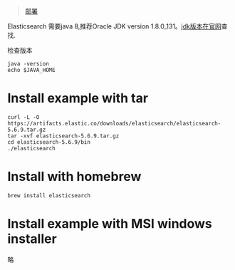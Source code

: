> [部署](https://www.elastic.co/guide/en/elasticsearch/reference/5.6/_installation.html)

Elasticsearch 需要java 8,推荐Oracle JDK version 1.8.0_131。[jdk版本在官网](https://docs.oracle.com/javase/8/docs/technotes/guides/install/install_overview.html)查找.

检查版本
```
java -version
echo $JAVA_HOME
```

# Install example with tar
```
curl -L -O https://artifacts.elastic.co/downloads/elasticsearch/elasticsearch-5.6.9.tar.gz
tar -xvf elasticsearch-5.6.9.tar.gz
cd elasticsearch-5.6.9/bin
./elasticsearch
```

# Install with homebrew
```
brew install elasticsearch
```

# Install example with MSI windows installer
略
